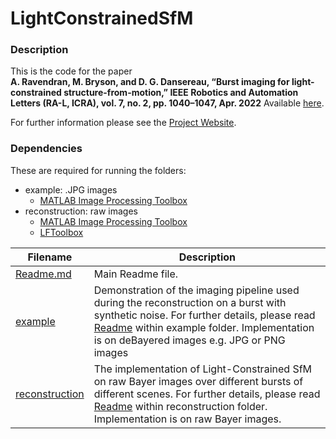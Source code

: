 # LightConstrainedSfM

### Description
This is the code for the paper   
**A. Ravendran, M. Bryson, and D. G. Dansereau, “Burst imaging for light-constrained structure-from-motion,” IEEE Robotics and Automation Letters (RA-L, ICRA), vol. 7, no. 2, pp. 1040–1047, Apr. 2022** Available [here](https://roboticimaging.org/Papers/ravendran2022burst.pdf).

For further information please see the [Project Website](https://roboticimaging.org/Projects/BurstSfM).

### Dependencies
These are required for running the folders:
- example: .JPG images
  - [MATLAB Image Processing Toolbox](https://au.mathworks.com/products/image.html)  
- reconstruction: raw images
  - [MATLAB Image Processing Toolbox](https://au.mathworks.com/products/image.html)  
  - [LFToolbox](https://github.com/doda42/LFToolbox)  

| Filename | Description |  
| ---------| ----------- |
| [Readme.md](../main/Readme.md) | Main Readme file. |
| [example](../main/example) | Demonstration of the imaging pipeline used during the reconstruction on a burst with synthetic noise. For further details, please read [Readme](../main/example/Readme.md) within example folder. Implementation is on deBayered images e.g. JPG or PNG images |
| [reconstruction](../main/reconstruction) | The implementation of Light-Constrained SfM on raw Bayer images over different bursts of different scenes. For further details, please read [Readme](../main/reconstruction/Readme.md) within reconstruction folder. Implementation is on raw Bayer images. |

